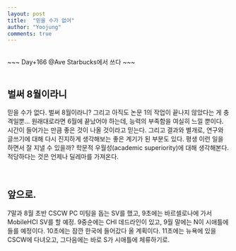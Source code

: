 ```yaml
---
layout: post
title:  "믿을 수가 없어"
author: "Yoojung"
comments: true
---
```

<br>
~~~
Day+166 @Ave Starbucks에서 쓰다
~~~

<br>
<br>

## 벌써 8월이라니

믿을 수가 없다. 벌써 8월이라니? 그리고 아직도 논문 1의 작업이 끝나지 않았다는 게 충격일뿐... 원래대로라면 6월에 끝났어야 하는데, 능력의 부족함을 여실히 느낄 뿐이다. 시간이 들어가는 만큼 좋은 것이 나올 것이라고 믿는다. 그리고 결과와 별개로, 연구와 글쓰기에 대해 다시 진지하게 생각해보는 좋은 계기가 된 부분도 있다. 평생 이런 일을 하면서 잘 지낼 수 있을까? 학문적 우월성(academic superiority)에 대해 생각해본다. 적당하다는 것은 언제나 딜레마를 가져온다. 

<br>

## 앞으로.
7말과 8월 초반 CSCW PC 미팅을 돕는 SV를 했고, 9초에는 바르셀로나에 가서 MobileHCI SV를 할 예정. 9중순에는 CHI 데드라인이 있고, 9월 말에는 N이 시애틀에 들를 예정이다. 10초에는 잠깐 한국에 들어갔다 올 계획이다. 11초에는 뉴욕에 있을 CSCW에 다녀오고, 그다음에는 바로 S가 시애틀에 체류하기로. 

<br>
